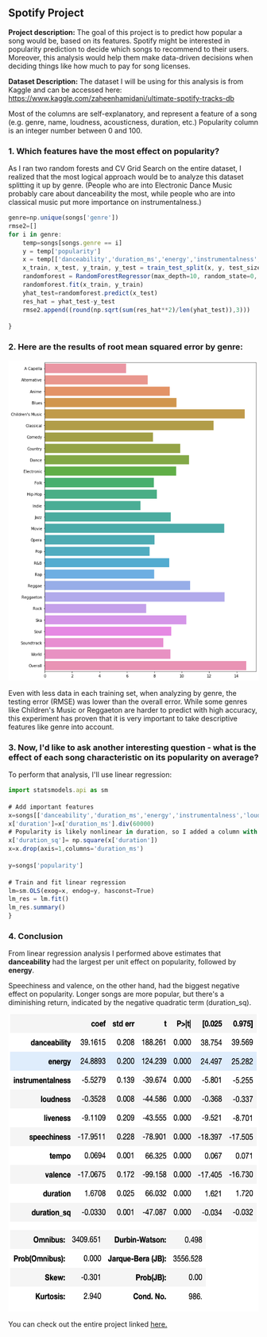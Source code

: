 ## Spotify Project

**Project description:** The goal of this project is to predict how popular a song would be, based on its features. Spotify might be interested in popularity prediction to decide which songs to recommend to their users. Moreover, this analysis would help them make data-driven decisions when deciding things like how much to pay for song licenses.

**Dataset Description:**
The dataset I will be using for this analysis is from Kaggle and can be accessed here: https://www.kaggle.com/zaheenhamidani/ultimate-spotify-tracks-db
 
Most of the columns are self-explanatory, and represent a feature of a song (e.g. genre, name, loudness, acousticness, duration, etc.) Popularity column is an integer number between 0 and 100.



### 1. Which features have the most effect on popularity?

As I  ran two random forests and CV Grid Search on the entire dataset, I realized that the most logical approach would be to analyze this dataset splitting it up by genre. (People who are into Electronic Dance Music probably care about danceability the most, while people who are into classical music put more importance on instrumentalness.)

```javascript
genre=np.unique(songs['genre'])
rmse2=[]
for i in genre:
    temp=songs[songs.genre == i]
    y = temp['popularity']
    x = temp[['danceability','duration_ms','energy','instrumentalness','loudness','liveness','speechiness','tempo', 'valence']]
    x_train, x_test, y_train, y_test = train_test_split(x, y, test_size=0.2, random_state=1)
    randomforest = RandomForestRegressor(max_depth=10, random_state=0, n_estimators=200, n_jobs=-1)
    randomforest.fit(x_train, y_train)
    yhat_test=randomforest.predict(x_test)
    res_hat = yhat_test-y_test
    rmse2.append((round(np.sqrt(sum(res_hat**2)/len(yhat_test)),3)))
    
}
```

### 2. Here are the results of root mean squared error by genre:

<img src="/predictions by genre.png" alt="hi" class="inline"/>

Even with less data in each training set, when analyzing by genre, the testing error (RMSE) was lower than the overall error. While some genres like Children's Music or Reggaeton are harder to predict with high accuracy, this experiment has proven that it is very important to take descriptive features like genre into account.

### 3. Now, I'd like to ask another interesting question - what is the effect of each song characteristic on its popularity on average? 

To perform that analysis, I'll use linear regression:

```javascript
import statsmodels.api as sm

# Add important features
x=songs[['danceability','duration_ms','energy','instrumentalness','loudness','liveness','speechiness','tempo', 'valence']]
x['duration']=x['duration_ms'].div(60000)
# Popularity is likely nonlinear in duration, so I added a column with squared values of duration.
x['duration_sq']= np.square(x['duration'])
x=x.drop(axis=1,columns='duration_ms')

y=songs['popularity']

# Train and fit linear regression
lm=sm.OLS(exog=x, endog=y, hasconst=True)
lm_res = lm.fit()
lm_res.summary()
} 
```

### 4. Conclusion

From linear regression analysis I performed above estimates that **danceability** had the largest per unit effect on popularity, followed by **energy**. 

Speechiness and valence, on the other hand, had the biggest negative effect on popularity. Longer songs are more popular, but there's a diminishing return, indicated by the negative quadratic term (duration_sq).

<img src="images/linear regression results.png" alt="linearregression" width="600" height="600" class="inline"/>


You can check out the entire project linked <a href="Spotify Project.ipynb" title="here.">here.</a>
